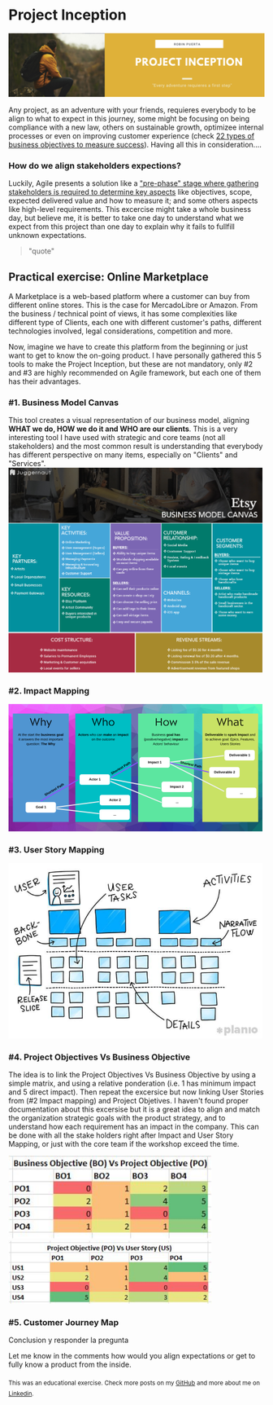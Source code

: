 # Project Inception
<img src="https://github.com/robspuerta/Project5_Project_Inception/blob/main/Github%20banner.png" /> 

Any project, as an adventure with your friends, requieres everybody to be align to what to expect in this journey, some might be focusing on being compliance with a new law, others on sustainable growth, optimizee internal processes or even on improving customer experience (check [22 types of business objectives to measure success](https://asana.com/resources/business-objectives-examples)). Having all this in consideration....

### How do we align stakeholders expections?

Luckily, Agile presents a solution like a <ins> "pre-phase" stage where gathering stakeholders is required to determine key aspects</ins> like objectives, scope, expected delivered value and how to measure it; and some others aspects like high-level requirements. This excercise might take a whole business day, but believe me, it is better to take one day to understand what we expect from this project than one day to explain why it fails to fullfill unknown expectations.

> "quote"

## Practical exercise: Online Marketplace

A Marketplace is a web-based platform where a customer can buy from different online stores. This is the case for MercadoLibre or Amazon. From the business / technical point of views, it has some complexities like different type of Clients, each one with different customer's paths, different technologies involved, legal considerations, competition and more.

Now, imagine we have to create this platform from the beginning or just want to get to know the on-going product. I have personally gathered this 5 tools to make the Project Inception, but these are not mandatory, only #2 and #3 are highly recommended on Agile framework, but each one of them has their advantages. 

### #1. Business Model Canvas
This tool creates a visual representation of our business model, aligning **WHAT we do, HOW we do it and WHO are our clients**. This is a very interesting tool I have used with strategic and core teams (not all stakeholders) and the most common result is understanding that everybody has different perspective on many items, especially on "Clients" and "Services".
<img src="https://github.com/robspuerta/Project5_Project_Inception/blob/main/Business%20Model%20Canvas%20-%20Etsy.jpg" width="500"/>

### #2. Impact Mapping

<img src="https://github.com/robspuerta/Project5_Project_Inception/blob/main/Impact%20Mapping.png" width="500"/>

### #3. User Story Mapping

<img src="https://github.com/robspuerta/Project5_Project_Inception/blob/main/User%20Story%20Mapping.jpg" width="500"/>

### #4. Project Objectives Vs Business Objective
The idea is to link the Project Objectives Vs Business Objective by using a simple matrix, and using a relative ponderation (i.e. 1 has minimum impact and 5 direct impact). Then repeat the excersice but now linking User Stories from (#2 Impact mapping) and Project Objetives. I haven't found proper documentation about this excersise but it is a great idea to align and match the organization strategic goals with the product strategy, and to understand how each requirement has an impact in the company. This can be done with all the stake holders right after Impact and User Story Mapping, or just with the core team if the workshop exceed the time.

<img src="https://github.com/robspuerta/Project5_Project_Inception/blob/main/BusinessObjVsProductObj.JPG" width="400"/>


<img src="https://github.com/robspuerta/Project5_Project_Inception/blob/main/ProductObjVsUserStory.JPG" width="400"/>

### #5. Customer Journey Map


Conclusion y responder la pregunta

Let me know in the comments how would you align expectations or get to fully know a product from the inside.

<sub>This was an educational exercise. Check more posts on my [GitHub](https://github.com/robspuerta) and more about me on [Linkedin](https://www.linkedin.com/in/robin-puerta/).</sub>

